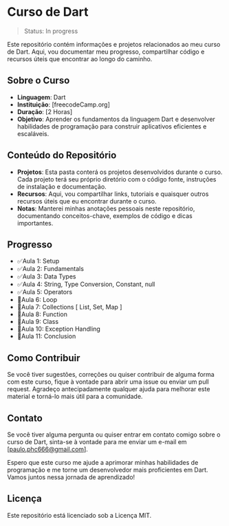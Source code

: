#  Curso de Dart
>Status: In progress

Este repositório contém informações e projetos relacionados ao meu curso de Dart. Aqui, vou documentar meu progresso, compartilhar código e recursos úteis que encontrar ao longo do caminho.

## Sobre o Curso
* **Linguagem**: Dart
* **Instituição**: [freecodeCamp.org]
* **Duração**: [2 Horas]
* **Objetivo**: Aprender os fundamentos da linguagem Dart e desenvolver habilidades de programação para construir aplicativos eficientes e escaláveis.

## Conteúdo do Repositório
* **Projetos**: Esta pasta conterá os projetos desenvolvidos durante o curso. Cada projeto terá seu próprio diretório com o código fonte, instruções de instalação e documentação.
* **Recursos**: Aqui, vou compartilhar links, tutoriais e quaisquer outros recursos úteis que eu encontrar durante o curso.
* **Notas**: Manterei minhas anotações pessoais neste repositório, documentando conceitos-chave, exemplos de código e dicas importantes.

## Progresso
 * ✅Aula 1: Setup
 * ✅Aula 2: Fundamentals
 * ✅Aula 3: Data Types
 * ✅Aula 4: String, Type Conversion, Constant, null
 * ✅Aula 5: Operators
 * 🔲Aula 6: Loop
 * 🔲Aula 7: Collections [ List, Set, Map ]
 * 🔲Aula 8: Function
 * 🔲Aula 9: Class
 * 🔲Aula 10: Exception Handling
 * 🔲Aula 11: Conclusion
   
## Como Contribuir
Se você tiver sugestões, correções ou quiser contribuir de alguma forma com este curso, fique à vontade para abrir uma issue ou enviar um pull request. Agradeço antecipadamente qualquer ajuda para melhorar este material e torná-lo mais útil para a comunidade.

## Contato
Se você tiver alguma pergunta ou quiser entrar em contato comigo sobre o curso de Dart, sinta-se à vontade para me enviar um e-mail em [paulo.phc666@gmail.com].

Espero que este curso me ajude a aprimorar minhas habilidades de programação e me torne um desenvolvedor mais proficientes em Dart. Vamos juntos nessa jornada de aprendizado!

## Licença
Este repositório está licenciado sob a Licença MIT.
